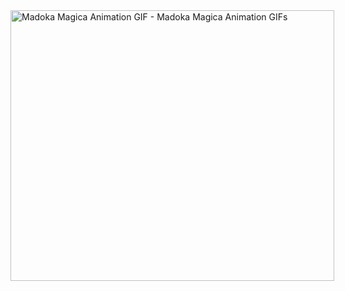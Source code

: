 <img src="https://c.tenor.com/D3HruYtUS5oAAAAC/madoka-magica-animation.gif" alt="Madoka Magica Animation GIF - Madoka Magica Animation GIFs" style="max-width: 518px;" width="518" height="432.53000000000003">
